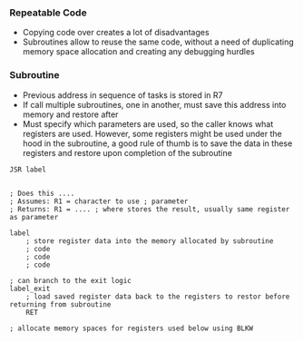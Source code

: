 ### Repeatable Code
- Copying code over creates a lot of disadvantages
- Subroutines allow to reuse the same code, without a need of duplicating memory space allocation and creating any debugging hurdles

### Subroutine
- Previous address in sequence of tasks is stored in R7
- If call multiple subroutines, one in another, must save this address into memory and restore after
- Must specify which parameters are used, so the caller knows what registers are used. However, some registers might be used under the hood in the subroutine, a good rule of thumb is to save the data in these registers and restore upon completion of the subroutine
```
JSR label


; Does this ....
; Assumes: R1 = character to use ; parameter 
; Returns: R1 = .... ; where stores the result, usually same register as parameter

label
	; store register data into the memory allocated by subroutine
	; code
	; code
	; code

; can branch to the exit logic 
label_exit
	; load saved register data back to the registers to restor before returning from subroutine
	RET

; allocate memory spaces for registers used below using BLKW
```